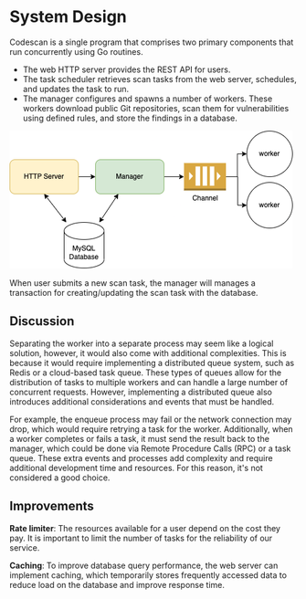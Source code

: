 # System Design

Codescan is a single program that comprises two primary components that run concurrently using Go routines.

- The web HTTP server provides the REST API for users.
- The task scheduler retrieves scan tasks from the web server, schedules, and updates the task to run.
- The manager configures and spawns a number of workers. These workers download public Git repositories, scan them for vulnerabilities using defined rules, and store the findings in a database.

![Architecture](architecture.png 'Codescan Architecture')

When user submits a new scan task, the manager will manages a transaction for creating/updating the scan task with the database.

## Discussion

Separating the worker into a separate process may seem like a logical solution, however, it would also come with additional complexities. This is because it would require implementing a distributed queue system, such as Redis or a cloud-based task queue. These types of queues allow for the distribution of tasks to multiple workers and can handle a large number of concurrent requests. However, implementing a distributed queue also introduces additional considerations and events that must be handled.

For example, the enqueue process may fail or the network connection may drop, which would require retrying a task for the worker. Additionally, when a worker completes or fails a task, it must send the result back to the manager, which could be done via Remote Procedure Calls (RPC) or a task queue. These extra events and processes add complexity and require additional development time and resources. For this reason, it's not considered a good choice.

## Improvements

**Rate limiter**: The resources available for a user depend on the cost they pay. It is important to limit the number of tasks for the reliability of our service.

**Caching**: To improve database query performance, the web server can implement caching, which temporarily stores frequently accessed data to reduce load on the database and improve response time.

